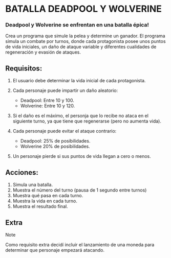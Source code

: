 # BATALLA DEADPOOL Y WOLVERINE

### Deadpool y Wolverine se enfrentan en una batalla épica!
Crea un programa que simule la pelea y determine un ganador.
El programa simula un combate por turnos, donde cada protagonista posee unos puntos de vida iniciales, un daño de ataque variable y diferentes cualidades de regeneración y evasión de ataques.

## Requisitos: 

1. El usuario debe determinar la vida inicial de cada protagonista.

2. Cada personaje puede impartir un daño aleatorio:
    * Deadpool: Entre 10 y 100.
    * Wolverine: Entre 10 y 120.

3. Si el daño es el máximo, el personja que lo recibe no ataca en el siguiente turno, ya que tiene que regenerarse (pero no aumenta vida).

4. Cada personaje puede evitar el ataque contrario:
    * Deadpool: 25% de posibilidades.
    * Wolverine 20% de posibilidades.

5. Un personaje pierde si sus puntos de vida llegan a cero o menos.

## Acciones:

1. Simula una batalla.
2. Muestra el número del turno (pausa de 1 segundo entre turnos)
3. Muestra qué pasa en cada turno.
4. Muestra la vida en cada turno.
5. Muestra el resultado final.

## Extra

> [!NOTE]
> Como requisito extra decidí incluir el lanzamiento de una moneda para determinar que personaje empezará atacando.
